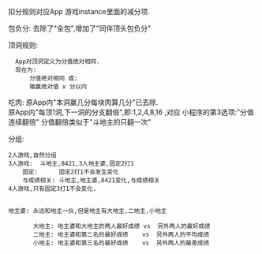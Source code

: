 扣分规则对应App 游戏instance里面的减分项.

包负分: 去除了"全包",增加了"同伴顶头包负分"

顶洞规则:

      App对顶洞定义为分值绝对相同.
      现在为:
          分值绝对相同 或:
          输赢绝对值 x 分以内 


 吃肉:
     原App内"本洞赢几分每块肉算几分"已去除.   
     原App内"每顶1洞,下一洞的分支翻倍",即:1,2,4,8,16 ,对应 小程序的第3选项:"分值连续翻倍"
     分值翻倍类似于"斗地主的只翻一次"      


  分组:

    2人游戏,自然分组
    3人游戏:  斗地主,8421,3人地主婆,固定2打1
        固定:      固定2打1不会发生变化
        与成绩相关: 斗地主,地主婆,8421变化,与成绩相关    
    4人游戏,只有固定3打1不会变化.    


    地主婆: 永远和地主一伙,但是地主有大地主,二地主,小地主
           
           大地主: 地主婆和大地主的两人最好成绩 vs  另外两人的最好成绩
           二地主: 地主婆和第二名的最好成绩    vs  另外两人的平均成绩
           小地主: 地主婆和第三名的最好成绩    vs  另外两人的最差成绩

           
           
           
           
           
           
           
           